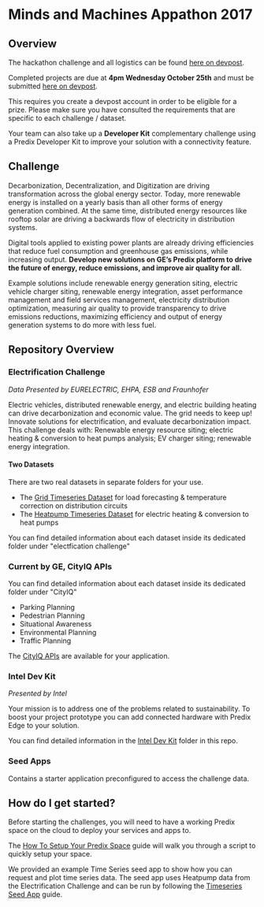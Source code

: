 # Minds and Machines Appathon 2017

## Overview
The hackathon challenge and all logistics can be found [here on devpost](https://mmsf17.devpost.com/).

Completed projects are due at **4pm Wednesday October 25th** and must be submitted [here on devpost](https://mmsf17.devpost.com/submissions).

This requires you create a devpost account in order to be eligible for a prize. Please make sure you have consulted the requirements that are specific to each challenge / dataset.

Your team can also take up a **Developer Kit** complementary challenge using a Predix Developer Kit to improve your solution with a connectivity feature.

## Challenge
Decarbonization, Decentralization, and Digitization are driving transformation across the global energy sector.  Today, more renewable energy is installed on a yearly basis than all other forms of energy generation combined.  At the same time, distributed energy resources like rooftop solar are driving a backwards flow of electricity in distribution systems.

Digital tools applied to existing power plants are already driving efficiencies that reduce fuel consumption and greenhouse gas emissions, while increasing output.  **Develop new solutions on GE’s Predix platform to drive the future of energy, reduce emissions, and improve air quality for all.**

Example solutions include renewable energy generation siting, electric vehicle charger siting, renewable energy integration, asset performance management and field services management, electricity distribution optimization, measuring air quality to provide transparency to drive emissions reductions, maximizing efficiency and output of energy generation systems to do more with less fuel.


## Repository Overview

### Electrification Challenge
*Data Presented by EURELECTRIC, EHPA, ESB and Fraunhofer*

Electric vehicles, distributed renewable energy, and electric building heating can drive decarbonization and economic value.  The grid needs to keep up!  Innovate solutions for electrification, and evaluate decarbonization impact. This challenge deals with: Renewable energy resource siting; electric heating & conversion to heat pumps analysis; EV charger siting; renewable energy integration.

#### Two Datasets
There are two real datasets in separate folders for your use.
- The [Grid Timeseries Dataset](https://github.com/PredixDev/minds-machines-sf/tree/master/Electrification%20Challenge/Grid%20Timeseries%20Dataset) for load forecasting & temperature correction on distribution circuits
- The [Heatpump Timeseries Dataset](https://github.com/PredixDev/minds-machines-sf/tree/master/Electrification%20Challenge/Heatpump%20Timeseries%20Dataset) for electric heating & conversion to heat pumps

You can find detailed information about each dataset inside its dedicated folder under "electfication challenge"

### Current by GE, CityIQ APIs

You can find detailed information about each dataset inside its dedicated folder under "CityIQ"

- Parking Planning
- Pedestrian Planning
- Situational Awareness
- Environmental Planning
- Traffic Planning

The [CityIQ APIs](https://developer.currentbyge.com/cityiq) are available for your application.

### Intel Dev Kit

*Presented by Intel*

Your mission is to address one of the problems related to sustainability. To boost your project prototype you can add connected hardware with Predix Edge to your solution.

You can find detailed information in the [Intel Dev Kit](https://github.com/PredixDev/minds-machines-sf/tree/master/Intel%20Dev%20Kit) folder in this repo.

### Seed Apps
Contains a starter application preconfigured to access the challenge data.

## How do I get started?
Before starting the challenges, you will need to have a working Predix space on the cloud to deploy your services and apps to.

The [How To Setup Your Predix Space](https://github.com/PredixDev/minds-machines-sf/blob/master/How%20To%20Setup%20Your%20Predix%20Space.md) guide will walk you through a script to quickly setup your space.

We provided an example Time Series seed app to show how you can request and plot time series data. The seed app uses Heatpump data from the Electrification Challenge and can be run by following the [Timeseries Seed App](https://github.com/PredixDev/minds-machines-sf/tree/master/Seed%20Apps/timeseries_seed_app) guide.
